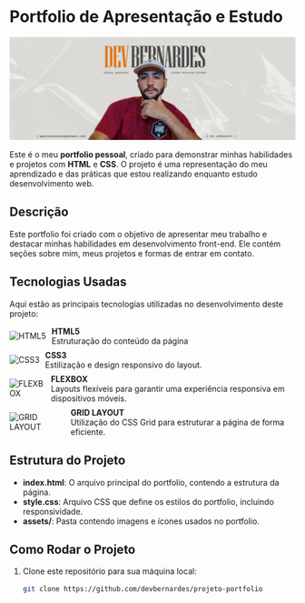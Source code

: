 # Portfolio de Apresentação e Estudo

![Portfolio Banner](./assets/images/banner-portfolio.png)

Este é o meu **portfolio pessoal**, criado para demonstrar minhas habilidades e projetos com **HTML** e **CSS**. O projeto é uma representação do meu aprendizado e das práticas que estou realizando enquanto estudo desenvolvimento web.

## Descrição

Este portfolio foi criado com o objetivo de apresentar meu trabalho e destacar minhas habilidades em desenvolvimento front-end. Ele contém seções sobre mim, meus projetos e formas de entrar em contato.

## Tecnologias Usadas

Aqui estão as principais tecnologias utilizadas no desenvolvimento deste projeto:

<div style="display: flex; align-items: center; gap: 10px; margin-bottom: 8px;">
  <img src="https://img.icons8.com/color/48/000000/html-5.png" alt="HTML5">
  <div>
    <strong>HTML5</strong><br>
    Estruturação do conteúdo da página
  </div>
</div>

<div style="display: flex; align-items: center; gap: 10px; margin-bottom: 8px;">
  <img src="https://img.icons8.com/color/48/000000/css3.png" alt="CSS3">
  <div>
    <strong>CSS3</strong><br>
    Estilização e design responsivo do layout.
  </div>
</div>

<div style="display: flex; align-items: center; gap: 10px; margin-bottom: 8px;">
  <img src="https://img.icons8.com/?size=80&id=SosJcXuvaiLY&format=png" alt="FLEXBOX">
  <div>
    <strong>FLEXBOX</strong><br>
    Layouts flexíveis para garantir uma experiência responsiva em dispositivos móveis.
  </div>
</div>

<div style="display: flex; align-items: center; gap: 10px; margin-bottom: 8px;">
  <img src="https://img.icons8.com/?size=80&id=QPyHOJHHrcUi&format=png" alt="GRID LAYOUT">
  <div>
    <strong>GRID LAYOUT</strong><br>
    Utilização do CSS Grid para estruturar a página de forma eficiente.
  </div>
</div>

## Estrutura do Projeto

- **index.html**: O arquivo principal do portfolio, contendo a estrutura da página.
- **style.css**: Arquivo CSS que define os estilos do portfolio, incluindo responsividade.
- **assets/**: Pasta contendo imagens e ícones usados no portfolio.

## Como Rodar o Projeto

1. Clone este repositório para sua máquina local:

   ```bash
   git clone https://github.com/devbernardes/projeto-portfolio
   
